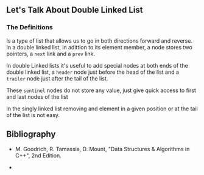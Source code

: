 ## Let's Talk About Double Linked List

### The Definitions
Is a type of list that allows us to go in both directions forward and reverse.
In a double linked list, in adittion to its element member, a node stores two pointers, a `next` link and a `prev` link.

In double Linked lists it's useful to add special nodes at both ends of the double linked list, a `header` node just before the head of the list and a `trailer` node just after the tail of the list.

These `sentinel` nodes do not store any value, just give quick access to first and last nodes of the list

In the singly linked list removing and element in a given position or at the tail of the list is not easy.

## Bibliography
- M. Goodrich, R. Tamassia, D. Mount, "Data Structures & Algorithms in C++", 2nd Edition.

- 